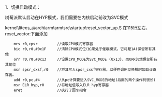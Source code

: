 1、切换启动模式：

树莓派默认启动在HYP模式，我们需要在内核启动前改为SVC模式

kernel\liteos_a\arch\arm\arm\src\startup\reset_vector_up.S 在115行左右，reset_vector:下面添加

```
	mrs r0,cpsr 		//读取CPU模式寄存器
	bic r0,r0,#0x1F		//清除CPU模式位(如果处于催眠模式，它将是1A)保留所有其他  
	orr r0,r0,#0x13		//设置CPU_MODE为SVC_MODE (0x13)，而ORR仍然保留所有其他位
	msr spsr_cxsf,r0	//将其写入spsr_cxsf寄存器，以便在调用交换机时加载该寄存器。
	add r0,pc,#4		//从pc计算要进入SVC_MODE的地址(后面的两个操作码很长)
	msr ELR_hyp,r0		//将地址值写入ELR_hyp寄存器
	eret				//执行了回车指令
```

